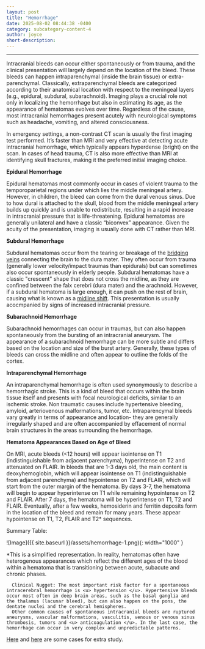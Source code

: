 ```yaml
---
layout: post
title: "Hemorrhage"
date: 2025-08-02 08:44:38 -0400
category: subcategory-content-4
author: joyce
short-description: 
---
```


-----
Intracranial bleeds can occur either spontaneously or from trauma, and the clinical presentation will largely depend on the location of the bleed. 
These bleeds can happen intraparenchymal (inside the brain tissue) or extra-parenchymal. Classically, extraparenchymal bleeds are categorized according to their anatomical location with respect to the meningeal layers (e.g., epidural, subdural, subarachnoid). 
Imaging plays a crucial role not only in localizing the hemorrhage but also in estimating its age, as the appearance of hematomas evolves over time. Regardless of the cause, most intracranial hemorrhages present acutely with neurological symptoms such as headache, vomiting, and altered consciousness.


In emergency settings, a non-contrast CT scan is usually the first imaging test performed. It’s faster than MRI and very effective at detecting acute intracranial hemorrhage, which typically appears hyperdense (bright) on the scan. In cases of head trauma, CT is also more effective than MRI at identifying skull fractures, making it the preferred initial imaging choice.


<b> Epidural Hemorrhage </b>

Epidural hematomas most commonly occur in cases of violent trauma to the temporoparietal regions under which lies the middle meningeal artery. However, in children, the bleed can come from the dural venous sinus. Due to how dural is attached to the skull, blood from the middle meningeal artery builds up quickly and is unable to redistribute, resulting in a rapid increase in intracranial pressure that is life-threatening. 
Epidural hematomas are generally unilateral and have a classic “biconvex” appearance. Given the acuity of the presentation, imaging is usually done with CT rather than MRI.

<b> Subdural Hemorrhage </b>

Subdural hematomas occur from the tearing or breakage of the <u>bridging veins</u> connecting the brain to the dura mater. 
They often occur from trauma (generally lower velocity/impact traumas than epidurals) but can sometimes also occur spontaneously in elderly people. 
Subdural hematomas have a classic "crescent" shape that does not cross the midline, as they are confined between the falx cerebri (dura mater) and the arachnoid. 
However, if a subdural hematoma is large enough, it can push on the rest of brain, causing what is known as a <u>midline shift</u>. 
This presentation is usually acocmpanied by signs of increased intracranial pressure.

<b> Subarachnoid Hemorrhage </b>

Subarachnoid hemorrhages can occur in traumas, but can also happen spontaneously from the bursting of an intracranial aneurysm. The appearance of a subarachnoid hemorrhage can be more subtle and differs based on the location and size of the burst artery. Generally, these types of bleeds can cross the midline and often appear to outline the folds of the cortex.


<b> Intraparenchymal Hemorrhage </b>

An intraparenchymal hemorrhage is often used synonymously to describe a hemorrhagic stroke. This is a kind of bleed that occurs within the brain tissue itself and presents with focal neurological deficits, similar to an ischemic stroke. Non traumatic causes include hypertensive bleeding, amyloid, arteriovenous malformations, tumor, etc. Intraparencymal bleeds vary greatly in terms of appearance and location- they are generally irregularly shaped and are often accompanied by effacement of normal brain structures in the areas surrounding the hemorrhage.

<b> Hematoma Appearances Based on Age of Bleed </b>

On MRI, acute bleeds (<12 hours) will appear isointense on T1 (indistinguishable from adjacent parenchyma), hyperintense on T2 and attenuated on FLAIR. 
In bleeds that are 1-3 days old, the main content is deoxyhemoglobin, which will appear isointense on T1 (indistinguishable from adjacent parenchyma) and hypointense on T2 and FLAIR, which will start from the outer margin of the hematoma.
By days 3-7, the hematoma will begin to appear hyperintense on T1 while remaining hypointense on T2 and FLAIR.
After 7 days, the hematoma will be hyperintense on T1, T2 and FLAIR.
Eventually, after a few weeks, hemosiderin and ferritin deposits form in the location of the bleed and remain for many years. These appear hypointense on T1, T2, FLAIR and T2* sequences.


Summary Table:

![Image]({{ site.baseurl }}/assets/hemorrhage-1.png){: width="1000" }

*This is a simplified representation. In reality, hematomas often have heterogenous appearances which reflect the different ages of the blood within a hematoma that is transitioning between acute, subacute and chronic phases.

      Clinical Nugget: The most important risk factor for a spontaneous intracerebral hemorrhage is <u> hypertension </u>. Hypertensive bleeds occur most often in deep brain areas, such as the basal ganglia and the thalamus (lacunar bleed), but can also happen on the pons, the dentate nuclei and the cerebral hemispheres. 
      Other common causes of spontaneous intracranial bleeds are ruptured aneurysms, vascular malformations, vasculitis, venous or venous sinus thrombosis, tumors and <u> anticoagulation </u>. In the last case, the hemorrhage can occur in very complex and unpredictable patterns.


<a href="https://radiopaedia.org/cases/hyperacute-intracerebral-haemorrhage-on-mri-and-ct">Here</a> and <a href="https://radiopaedia.org/cases/early-and-late-subacute-intracerebral-haemorrhage-mri-1">here</a> are some cases for extra study.
